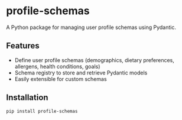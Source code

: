 # profile-schemas

A Python package for managing user profile schemas using Pydantic.

## Features

- Define user profile schemas (demographics, dietary preferences, allergens, health conditions, goals)
- Schema registry to store and retrieve Pydantic models
- Easily extensible for custom schemas

## Installation

```bash
pip install profile-schemas

